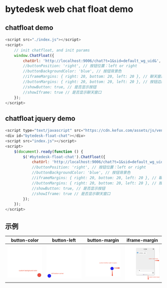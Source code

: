<!--
 * @Author: jackning 270580156@qq.com
 * @Date: 2024-02-28 10:53:41
 * @LastEditors: jackning 270580156@qq.com
 * @LastEditTime: 2024-06-14 09:45:37
 * @Description: bytedesk.com https://github.com/Bytedesk/bytedesk
 *   Please be aware of the BSL license restrictions before installing Bytedesk IM – 
 *  selling, reselling, or hosting Bytedesk IM as a service is a breach of the terms and automatically terminates your rights under the license. 
 *  仅支持企业内部员工自用，严禁私自用于销售、二次销售或者部署SaaS方式销售 
 *  Business Source License 1.1: https://github.com/Bytedesk/bytedesk/blob/main/LICENSE 
 *  contact: 270580156@qq.com 
 * 联系：270580156@qq.com
 * Copyright (c) 2024 by bytedesk.com, All Rights Reserved. 
-->
# bytedesk web chat float demo

## chatfloat demo

```js
<script src="./index.js"></script>
<script>
    // init chatfloat, and init params
    window.ChatFloat({
        chatUrl: 'http://localhost:9006/chat?t=1&sid=default_wg_uid&', // custom chat url
        //buttonPosition: 'right', // 按钮位置：left or right
        //buttonBackgroundColor: 'blue', // 按钮背景色
        //iframeMargins: { right: 20, bottom: 20, left: 20 }, // 聊天窗口边距
        //buttonMargins: { right: 20, bottom: 20, left: 20 }, // 按钮边距
        //showButton: true, // 是否显示按钮
        //showIframe: true // 是否显示聊天窗口
    });
</script>
```

## chatfloat jquery demo

```js
<script type="text/javascript" src="https://cdn.kefux.com/assets/js/vendor/jquery/1.9.1/jquery.min.js"></script>
<div id="bytedesk-float-chat"></div>
<script src="index.js"></script>
<script>
    $(document).ready(function () {
        $('#bytedesk-float-chat').ChatFloat({
            chatUrl: 'http://localhost:9006/chat?t=1&sid=default_wg_uid&',
            //buttonPosition: 'right', // 按钮位置：left or right
            //buttonBackgroundColor: 'blue', // 按钮背景色
            //iframeMargins: { right: 20, bottom: 20, left: 20 }, // 聊天窗口边距
            //buttonMargins: { right: 20, bottom: 20, left: 20 }, // 按钮边距
            //showButton: true, // 是否显示按钮
            //showIframe: true // 是否显示聊天窗口
        });
    });
</script>
```

## 示例

| button-color |  button-left | button-margin | iframe-margin |
| :----------: | :----------: | :----------:  | :----------: |
| <img src="./image/button-color.png" width="250"> | <img src="./image/button-left.png" width="250"> | <img src="./image/button-margin.png" width="250"> | <img src="./image/iframe-margin.png" width="250"> |
